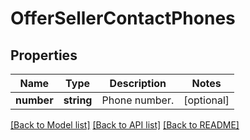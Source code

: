 # OfferSellerContactPhones

## Properties
Name | Type | Description | Notes
------------ | ------------- | ------------- | -------------
**number** | **string** | Phone number. | [optional] 

[[Back to Model list]](../README.md#documentation-for-models) [[Back to API list]](../README.md#documentation-for-api-endpoints) [[Back to README]](../README.md)


